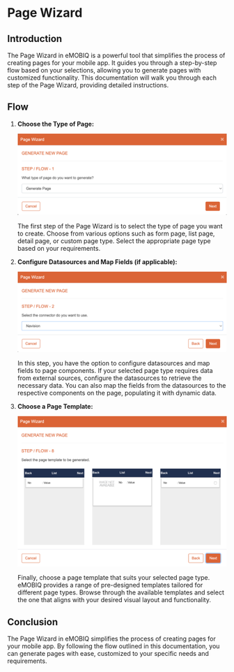 # Page Wizard

## Introduction

The Page Wizard in eMOBIQ is a powerful tool that simplifies the process of creating pages for your mobile app. It guides you through a step-by-step flow based on your selections, allowing you to generate pages with customized functionality. This documentation will walk you through each step of the Page Wizard, providing detailed instructions.

## Flow

1. **Choose the Type of Page:**

   ![Choose the Type of Page](page-wizard-1.png)

   The first step of the Page Wizard is to select the type of page you want to create. Choose from various options such as form page, list page, detail page, or custom page type. Select the appropriate page type based on your requirements.

2. **Configure Datasources and Map Fields (if applicable):**

   ![Configure Datasources and Map Fields](page-wizard-2.png)

   In this step, you have the option to configure datasources and map fields to page components. If your selected page type requires data from external sources, configure the datasources to retrieve the necessary data. You can also map the fields from the datasources to the respective components on the page, populating it with dynamic data.

3. **Choose a Page Template:**

   ![Choose a Page Template](page-wizard-3.png)

   Finally, choose a page template that suits your selected page type. eMOBIQ provides a range of pre-designed templates tailored for different page types. Browse through the available templates and select the one that aligns with your desired visual layout and functionality.

## Conclusion

The Page Wizard in eMOBIQ simplifies the process of creating pages for your mobile app. By following the flow outlined in this documentation, you can generate pages with ease, customized to your specific needs and requirements.
